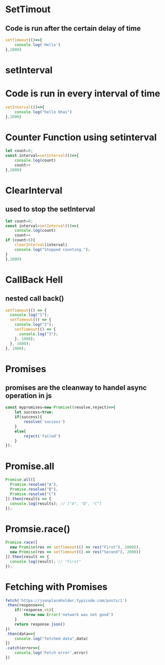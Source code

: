 # SetTimout
## Code is run after the certain delay of time
```jsx
setTimeout(()=>{
    console.log('Hello')
},1000)
```
# setInterval
# Code is run in every interval of time
```jsx
setInterval(()=>{
    console.log("hello bhai")
},1000)

```
# Counter Function using setinterval
```jsx
let count=0;
const interval=setInterval(()=>{
    console.log(count)
    count++
},1000)
```
# ClearInterval
## used to stop the setInterval
```jsx
let count=0;
const interval=setInterval(()=>{
    console.log(count)
    count++
if (count>5){
    clearInterval(interval)
    console.log("Stopped counting.");
}
},1000)
```
# CallBack Hell
## nested call back()
```jsx
setTimeout(() => {
  console.log("1");
  setTimeout(() => {
    console.log("2");
    setTimeout(() => {
      console.log("3");
    }, 1000);
  }, 1000);
}, 1000);

```

# Promises
## promises are the cleanway to handel async operation in js 
```jsx
const mypromises=new Promise((resolve,reject)=>{
    let success=true;
    if(success){
        resolve('success')
    }
    else{
        reject('failed')
    }
});
```
# Promise.all
```jsx
Promise.all([
  Promise.resolve("A"),
  Promise.resolve("B"),
  Promise.resolve("C")
]).then(results => {
  console.log(results); // ["A", "B", "C"]
});

```
# Promsie.race()
```jsx
Promise.race([
  new Promise(res => setTimeout(() => res("First"), 1000)),
  new Promise(res => setTimeout(() => res("Second"), 2000))
]).then(result => {
  console.log(result); // "First"
});

```
# Fetching with Promises
```jsx
fetch('https://jsonplaceholder.typicode.com/posts/1')
.then(response=>{
    if(!response.ok){
        throw new Error('network was not good')
    }
    return response.json()
})
.then(data=>{
    console.log("fetched data",data)
})
.catch(error=>{
    console,log('Fetch error',error)
})
```
